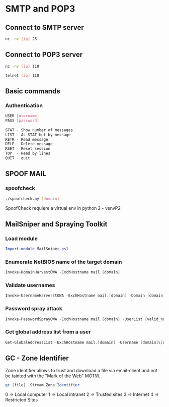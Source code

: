 # SMTP and POP3
	
## Connect to SMTP server
```bash
nc -nv [ip] 25
```

## Connect to POP3 server
```bash
nc -nv [ip] 110
```

```bash
telnet [ip] 110
```

## Basic commands 
### Authentication
```bash
USER [username]
PASS [password]
		
STAT - Show number of messages
LIST - As STAT but by message
RETR - Read message
DELE - Delete message
RSET - Reset session
TOP  - Read by lines 
QUIT - quit
```

## SPOOF MAIL
### spoofcheck
```bash
./spoofcheck.py [domain]
```
SpoofCheck requiere a virtual env in python 2 - venvP2

## MailSniper and Spraying Toolkit
### Load module 
```powershell
Import-module MailSniper.ps1
```

### Enumerate NetBIOS name of the target domain
```powershell
Invoke-DomainHarvestOWA -ExchHostname mail.[domain]
```

### Validate usernames
```powershell
Invoke-UsernameHarverstOWA -ExchHostname mail.[domain] -Domain [domain] -UserList [names] -OutFile [valid_names]
```

### Password spray attack
```powershell
Invoke-PasswordSprayOWA -ExchHostname mail.[domain] -UserList [valid_names] -Password [password]
```

### Get global address list from a user
```powershell
Get-GlobalAddressList -ExchHostname mail.[domain] -Username [domain]\[user] -Password [password] -OutFile [gal.txt]
```

## GC - Zone Identifier
Zone identifier allows to trust and download a file via email-client and not be tainted with the "Mark of the Web" MOTW.
```powershell
gc [file] -Stream Zone.Identifier
```

0 => Local computer
1 => Local intranet
2 => Trusted sites
3 => Internet
4 => Restricted Sites


